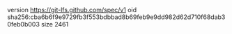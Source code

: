version https://git-lfs.github.com/spec/v1
oid sha256:cba6b6f9e9729fb3f553bdbbad8b69feb9e9dd982d62d710f68dab30feb0b003
size 2461
